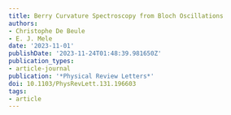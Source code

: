 ```yaml
---
title: Berry Curvature Spectroscopy from Bloch Oscillations
authors:
- Christophe De Beule
- E. J. Mele
date: '2023-11-01'
publishDate: '2023-11-24T01:48:39.981650Z'
publication_types:
- article-journal
publication: '*Physical Review Letters*'
doi: 10.1103/PhysRevLett.131.196603
tags:
- article
---
```

